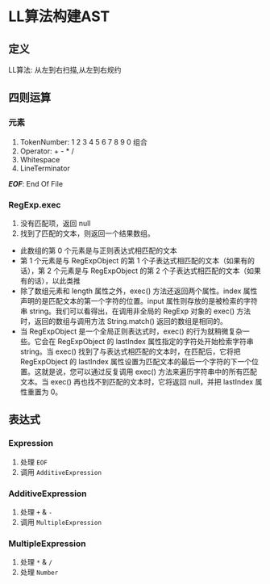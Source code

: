 # LL算法构建AST 

## 定义

LL算法: 从左到右扫描,从左到右规约

## 四则运算

### 元素

1. TokenNumber: 1 2 3 4 5 6 7 8 9 0 组合
2. Operator: + - * /
3. Whitespace
4. LineTerminator
 
***EOF***: End Of File

### RegExp.exec

1. 没有匹配项，返回 null
2. 找到了匹配的文本，则返回一个结果数组。
  - 此数组的第 0 个元素是与正则表达式相匹配的文本
  - 第 1 个元素是与 RegExpObject 的第 1 个子表达式相匹配的文本（如果有的话），第 2 个元素是与 RegExpObject 的第 2 个子表达式相匹配的文本（如果有的话），以此类推
  - 除了数组元素和 length 属性之外，exec() 方法还返回两个属性。index 属性声明的是匹配文本的第一个字符的位置。input 属性则存放的是被检索的字符串 string。我们可以看得出，在调用非全局的 RegExp 对象的 exec() 方法时，返回的数组与调用方法 String.match() 返回的数组是相同的。
  - 当 RegExpObject 是一个全局正则表达式时，exec() 的行为就稍微复杂一些。它会在 RegExpObject 的 lastIndex 属性指定的字符处开始检索字符串 string。当 exec() 找到了与表达式相匹配的文本时，在匹配后，它将把 RegExpObject 的 lastIndex 属性设置为匹配文本的最后一个字符的下一个位置。这就是说，您可以通过反复调用 exec() 方法来遍历字符串中的所有匹配文本。当 exec() 再也找不到匹配的文本时，它将返回 null，并把 lastIndex 属性重置为 0。

## 表达式

### Expression

  1. 处理 `EOF`
  2. 调用 `AdditiveExpression`

### AdditiveExpression

  1. 处理 `+` & `-`
  2. 调用 `MultipleExpression`

### MultipleExpression
  1. 处理 `*` & `/`
  2. 处理 `Number`
